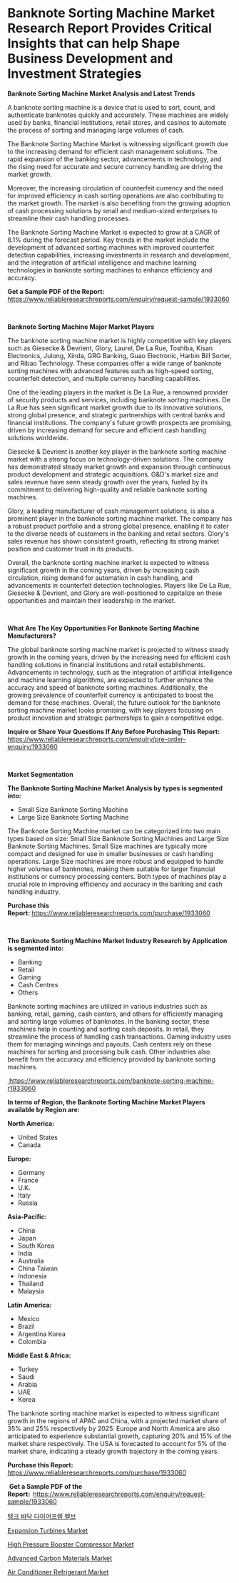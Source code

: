 <p><h1>Banknote Sorting Machine Market Research Report Provides Critical Insights that can help Shape Business Development and Investment Strategies</h1></p><p><strong>Banknote Sorting Machine Market Analysis and Latest Trends</strong></p>
<p><p>A banknote sorting machine is a device that is used to sort, count, and authenticate banknotes quickly and accurately. These machines are widely used by banks, financial institutions, retail stores, and casinos to automate the process of sorting and managing large volumes of cash.</p><p>The Banknote Sorting Machine Market is witnessing significant growth due to the increasing demand for efficient cash management solutions. The rapid expansion of the banking sector, advancements in technology, and the rising need for accurate and secure currency handling are driving the market growth.</p><p>Moreover, the increasing circulation of counterfeit currency and the need for improved efficiency in cash sorting operations are also contributing to the market growth. The market is also benefiting from the growing adoption of cash processing solutions by small and medium-sized enterprises to streamline their cash handling processes.</p><p>The Banknote Sorting Machine Market is expected to grow at a CAGR of 8.1% during the forecast period. Key trends in the market include the development of advanced sorting machines with improved counterfeit detection capabilities, increasing investments in research and development, and the integration of artificial intelligence and machine learning technologies in banknote sorting machines to enhance efficiency and accuracy.</p></p>
<p><strong>Get a Sample PDF of the Report:&nbsp;</strong> <a href="https://www.reliableresearchreports.com/enquiry/request-sample/1933060">https://www.reliableresearchreports.com/enquiry/request-sample/1933060</a></p>
<p>&nbsp;</p>
<p><strong>Banknote Sorting Machine Major Market Players</strong></p>
<p><p>The banknote sorting machine market is highly competitive with key players such as Giesecke & Devrient, Glory, Laurel, De La Rue, Toshiba, Kisan Electronics, Julong, Xinda, GRG Banking, Guao Electronic, Harbin Bill Sorter, and Ribao Technology. These companies offer a wide range of banknote sorting machines with advanced features such as high-speed sorting, counterfeit detection, and multiple currency handling capabilities.</p><p>One of the leading players in the market is De La Rue, a renowned provider of security products and services, including banknote sorting machines. De La Rue has seen significant market growth due to its innovative solutions, strong global presence, and strategic partnerships with central banks and financial institutions. The company's future growth prospects are promising, driven by increasing demand for secure and efficient cash handling solutions worldwide.</p><p>Giesecke & Devrient is another key player in the banknote sorting machine market with a strong focus on technology-driven solutions. The company has demonstrated steady market growth and expansion through continuous product development and strategic acquisitions. G&D's market size and sales revenue have seen steady growth over the years, fueled by its commitment to delivering high-quality and reliable banknote sorting machines.</p><p>Glory, a leading manufacturer of cash management solutions, is also a prominent player in the banknote sorting machine market. The company has a robust product portfolio and a strong global presence, enabling it to cater to the diverse needs of customers in the banking and retail sectors. Glory's sales revenue has shown consistent growth, reflecting its strong market position and customer trust in its products.</p><p>Overall, the banknote sorting machine market is expected to witness significant growth in the coming years, driven by increasing cash circulation, rising demand for automation in cash handling, and advancements in counterfeit detection technologies. Players like De La Rue, Giesecke & Devrient, and Glory are well-positioned to capitalize on these opportunities and maintain their leadership in the market.</p></p>
<p>&nbsp;</p>
<p><strong>What Are The Key Opportunities For Banknote Sorting Machine Manufacturers?</strong></p>
<p><p>The global banknote sorting machine market is projected to witness steady growth in the coming years, driven by the increasing need for efficient cash handling solutions in financial institutions and retail establishments. Advancements in technology, such as the integration of artificial intelligence and machine learning algorithms, are expected to further enhance the accuracy and speed of banknote sorting machines. Additionally, the growing prevalence of counterfeit currency is anticipated to boost the demand for these machines. Overall, the future outlook for the banknote sorting machine market looks promising, with key players focusing on product innovation and strategic partnerships to gain a competitive edge.</p></p>
<p><strong>Inquire or Share Your Questions If Any Before Purchasing This Report:</strong> <a href="https://www.reliableresearchreports.com/enquiry/pre-order-enquiry/1933060">https://www.reliableresearchreports.com/enquiry/pre-order-enquiry/1933060</a></p>
<p>&nbsp;</p>
<p><strong>Market Segmentation</strong></p>
<p><strong>The Banknote Sorting Machine Market Analysis by types is segmented into:</strong></p>
<p><ul><li>Small Size Banknote Sorting Machine</li><li>Large Size Banknote Sorting Machine</li></ul></p>
<p><p>The Banknote Sorting Machine market can be categorized into two main types based on size: Small Size Banknote Sorting Machines and Large Size Banknote Sorting Machines. Small Size machines are typically more compact and designed for use in smaller businesses or cash handling operations. Large Size machines are more robust and equipped to handle higher volumes of banknotes, making them suitable for larger financial institutions or currency processing centers. Both types of machines play a crucial role in improving efficiency and accuracy in the banking and cash handling industry.</p></p>
<p><strong>Purchase this Report:&nbsp;</strong><a href="https://www.reliableresearchreports.com/purchase/1933060">https://www.reliableresearchreports.com/purchase/1933060</a></p>
<p>&nbsp;</p>
<p><strong>The Banknote Sorting Machine Market Industry Research by Application is segmented into:</strong></p>
<p><ul><li>Banking</li><li>Retail</li><li>Gaming</li><li>Cash Centres</li><li>Others</li></ul></p>
<p><p>Banknote sorting machines are utilized in various industries such as banking, retail, gaming, cash centers, and others for efficiently managing and sorting large volumes of banknotes. In the banking sector, these machines help in counting and sorting cash deposits. In retail, they streamline the process of handling cash transactions. Gaming industry uses them for managing winnings and payouts. Cash centers rely on these machines for sorting and processing bulk cash. Other industries also benefit from the accuracy and efficiency provided by banknote sorting machines.</p></p>
<p><a href="https://www.reliableresearchreports.com/banknote-sorting-machine-r1933060">&nbsp;https://www.reliableresearchreports.com/banknote-sorting-machine-r1933060</a></p>
<p><strong>In terms of Region, the Banknote Sorting Machine Market Players available by Region are:</strong></p>
<p>
    <p> <strong> North America: </strong>
        <ul>
            <li>United States</li>
            <li>Canada</li>
        </ul>
        </p> 
    <p> <strong> Europe: </strong>
        <ul>
            <li>Germany</li>
            <li>France</li>
            <li>U.K.</li>
            <li>Italy</li>
            <li>Russia</li>
        </ul>
        </p> 
    <p> <strong> Asia-Pacific: </strong>
        <ul>
            <li>China</li>
            <li>Japan</li>
            <li>South Korea</li>
            <li>India</li>
            <li>Australia</li>
            <li>China Taiwan</li>
            <li>Indonesia</li>
            <li>Thailand</li>
            <li>Malaysia</li>
        </ul>
        </p> 
    <p> <strong> Latin America: </strong>
        <ul>
            <li>Mexico</li>
            <li>Brazil</li>
            <li>Argentina Korea</li>
            <li>Colombia</li>
        </ul>
        </p> 
    <p> <strong> Middle East & Africa: </strong>
        <ul>
            <li>Turkey</li>
            <li>Saudi</li>
            <li>Arabia</li>
            <li>UAE</li>
            <li>Korea</li>
        </ul>
    </p>
    </p>
<p><p>The banknote sorting machine market is expected to witness significant growth in the regions of APAC and China, with a projected market share of 35% and 25% respectively by 2025. Europe and North America are also anticipated to experience substantial growth, capturing 20% and 15% of the market share respectively. The USA is forecasted to account for 5% of the market share, indicating a steady growth trajectory in the coming years.</p></p>
<p><strong>Purchase this Report: </strong><a href="https://www.reliableresearchreports.com/purchase/1933060">https://www.reliableresearchreports.com/purchase/1933060</a></p>
<p>&nbsp;<strong>Get a Sample PDF of the Report:&nbsp;&nbsp;</strong><a href="https://www.reliableresearchreports.com/enquiry/request-sample/1933060">https://www.reliableresearchreports.com/enquiry/request-sample/1933060</a></p>
<p><strong></strong></p>
<p><p><a href="https://github.com/khytkeqagplkzqvh/Market-Research-Report-List-1/blob/main/423665030918.md">탱크 바닥 다이어프램 밸브</a></p><p><a href="https://github.com/Whitneyboyettebo9kiw7yr13/Market-Research-Report-List-2/blob/main/expansion-turbines-market.md">Expansion Turbines Market</a></p><p><a href="https://github.com/sonuprakash1/Market-Research-Report-List-2/blob/main/high-pressure-booster-compressor-market.md">High Pressure Booster Compressor Market</a></p><p><a href="https://issuu.com/reportprime-2/docs/advanced-carbon-materials-market-size-2030.pptx">Advanced Carbon Materials Market</a></p><p><a href="https://issuu.com/reportprime-2/docs/air-conditioner-refrigerant-market-size-2030.pptx">Air Conditioner Refrigerant Market</a></p></p>